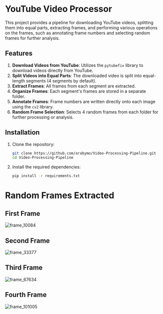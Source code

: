 # YouTube Video Processor

This project provides a pipeline for downloading YouTube videos, splitting them into equal parts, extracting frames, and performing various operations on the frames, such as annotating frame numbers and selecting random frames for further analysis.

## Features

1. **Download Videos from YouTube**: Utilizes the `pytubefix` library to download videos directly from YouTube.
2. **Split Videos into Equal Parts**: The downloaded video is split into equal-length segments (4 segments by default).
3. **Extract Frames**: All frames from each segment are extracted.
4. **Organize Frames**: Each segment's frames are stored in a separate folder.
5. **Annotate Frames**: Frame numbers are written directly onto each image using the `cv2` library.
6. **Random Frame Selection**: Selects 4 random frames from each folder for further processing or analysis.

## Installation

1. Clone the repository:
   ```bash
   git clone https://github.com/arabymo/Video-Processing-Pipeline.git
   cd Video-Processing-Pipeline
2. Install the required dependencies:
   ```bash
   pip install -r requirements.txt

# Random Frames Extracted
## First Frame
![frame_10084](https://github.com/user-attachments/assets/59dbd3df-5112-45c7-9a50-8040efc5ec72)
## Second Frame
![frame_33377](https://github.com/user-attachments/assets/161c18b9-a6b6-4fc6-be3f-9585178e1dfc)
## Third Frame
![frame_67634](https://github.com/user-attachments/assets/285e6a23-c687-4b9b-a70e-0207987980ac)
## Fourth Frame
![frame_101005](https://github.com/user-attachments/assets/5b09e43b-1a60-4373-8f77-af6ec018615f)





